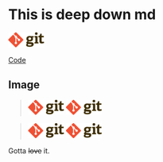 This is deep down md
====================

![Git Logo](git-logo.png "New Git Logo")

[Code](hello.c "Source Code")

Image
-----

> ![Git Logo](git-logo.png "New Git Logo")
![Git Logo](git-logo.png "New Git Logo")

> ![Git Logo](git-logo.png)
![Git Logo](git-logo.png)

Gotta ~~love~~ it.
